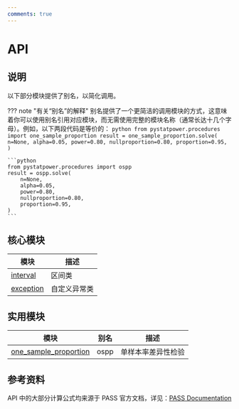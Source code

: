 ```yaml
---
comments: true
---
```


# API

## 说明

以下部分模块提供了别名，以简化调用。

<!-- prettier-ignore-start -->
??? note "有关“别名”的解释"
    别名提供了一个更简洁的调用模块的方式，这意味着你可以使用别名引用对应模块，而无需使用完整的模块名称（通常长达十几个字母）。例如，以下两段代码是等价的：
    ```python
    from pystatpower.procedures import one_sample_proportion
    result = one_sample_proportion.solve(
        n=None,
        alpha=0.05,
        power=0.80,
        nullproportion=0.80,
        proportion=0.95,
    )
    ```

    ```python
    from pystatpower.procedures import ospp
    result = ospp.solve(
        n=None,
        alpha=0.05,
        power=0.80,
        nullproportion=0.80,
        proportion=0.95,
    )
    ```
<!-- prettier-ignore-end -->

## 核心模块

| 模块                      | 描述         |
| ------------------------- | ------------ |
| [interval](interval.md)   | 区间类       |
| [exception](exception.md) | 自定义异常类 |

## 实用模块

| 模块                                                           | 别名 | 描述               |
| -------------------------------------------------------------- | ---- | ------------------ |
| [one_sample_proportion](./procedures/one_sample_proportion.md) | ospp | 单样本率差异性检验 |

## 参考资料

API 中的大部分计算公式均来源于 PASS 官方文档，详见：[PASS Documentation](https://www.ncss.com/software/pass/pass-documentation/)
